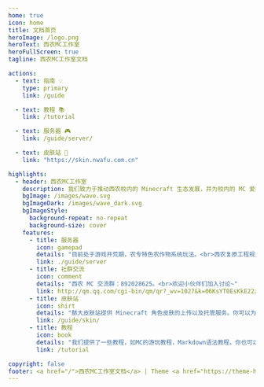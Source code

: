 ```yaml
---
home: true
icon: home
title: 文档首页
heroImage: /logo.png
heroText: 西农MC工作室
heroFullScreen: true
tagline: 西农MC工作室文档

actions:
  - text: 指南 💡
    type: primary
    link: /guide

  - text: 教程 📚
    link: /tutorial

  - text: 服务器 🎮
    link: /guide/server/

  - text: 皮肤站 🧥
    link: "https://skin.nwafu.com.cn"

highlights:
  - header: 西农MC工作室
    description: 我们致力于推动西农校内的 Minecraft 生态发展，并为校内的 MC 爱好者提供一个游戏经验、社群运营与发展经验、技术研发经验的交流平台。
    bgImage: /images/wave.svg
    bgImageDark: /images/wave_dark.svg
    bgImageStyle:
      background-repeat: no-repeat
      background-size: cover
    features:
      - title: 服务器
        icon: gamepad
        details: "目前处于游戏开荒期，农专特色农作物系统玩法。<br>西农复原工程规划中，欢迎各位志同道合的建筑师们贡献自己的力量！"
        link: ./guide/server
      - title: 社群交流
        icon: comment
        details: "西农 MC 交流群：892028625。<br>欢迎小伙伴们加入讨论~"
        link: http://qm.qq.com/cgi-bin/qm/qr?_wv=1027&k=06KsYT0EsKkE22z8yyYLQxCUIQwSrDpb&authKey=8rlO6uat00pTLBAE8UxTZauS2Xb6wqZcBJmMKLFPg4FLHYCM28EfT57fsuGwJRJc&noverify=0&group_code=892028625
      - title: 皮肤站
        icon: shirt
        details: "䙶大皮肤站提供 Minecraft 角色皮肤的上传以及托管服务。你可以为你的游戏角色设置皮肤与披风，并让其他玩家在游戏中看到。"
        link: /guide/skin/
      - title: 教程
        icon: book
        details: "我们提供了一些教程，如MC的游玩教程，Markdown语法教程。你也可以投稿自己的教程，欢迎共享文档！"
        link: /tutorial

copyright: false
footer: <a href="/">西农MC工作室文档</a> | Theme <a href="https://theme-hope.vuejs.press/zh/" target="_blank">VuePress Theme Hope</a>
---
```

